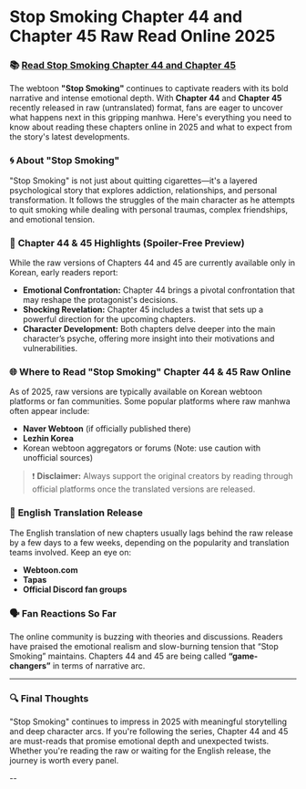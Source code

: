 # Stop Smoking Chapter 44 and Chapter 45 Raw Read Online 2025
<h3>📚 <a href="https://video2leaks.com/sample-page/" rel="nofollow noopener noreferrer" target="_blank">Read Stop Smoking Chapter 44 and Chapter 45</a></h3>


The webtoon **"Stop Smoking"** continues to captivate readers with its bold narrative and intense emotional depth. With **Chapter 44** and **Chapter 45** recently released in raw (untranslated) format, fans are eager to uncover what happens next in this gripping manhwa. Here's everything you need to know about reading these chapters online in 2025 and what to expect from the story's latest developments.

### 🌀 **About "Stop Smoking"**

"Stop Smoking" is not just about quitting cigarettes—it's a layered psychological story that explores addiction, relationships, and personal transformation. It follows the struggles of the main character as he attempts to quit smoking while dealing with personal traumas, complex friendships, and emotional tension.

### 📖 **Chapter 44 & 45 Highlights (Spoiler-Free Preview)**

While the raw versions of Chapters 44 and 45 are currently available only in Korean, early readers report:

* **Emotional Confrontation:** Chapter 44 brings a pivotal confrontation that may reshape the protagonist's decisions.
* **Shocking Revelation:** Chapter 45 includes a twist that sets up a powerful direction for the upcoming chapters.
* **Character Development:** Both chapters delve deeper into the main character’s psyche, offering more insight into their motivations and vulnerabilities.

### 🌐 **Where to Read "Stop Smoking" Chapter 44 & 45 Raw Online**

As of 2025, raw versions are typically available on Korean webtoon platforms or fan communities. Some popular platforms where raw manhwa often appear include:

* **Naver Webtoon** (if officially published there)
* **Lezhin Korea**
* Korean webtoon aggregators or forums (Note: use caution with unofficial sources)

> ❗ **Disclaimer:** Always support the original creators by reading through official platforms once the translated versions are released.

### 📅 **English Translation Release**

The English translation of new chapters usually lags behind the raw release by a few days to a few weeks, depending on the popularity and translation teams involved. Keep an eye on:

* **Webtoon.com**
* **Tapas**
* **Official Discord fan groups**

### 🗣️ **Fan Reactions So Far**

The online community is buzzing with theories and discussions. Readers have praised the emotional realism and slow-burning tension that “Stop Smoking” maintains. Chapters 44 and 45 are being called **“game-changers”** in terms of narrative arc.

---

### 🔍 Final Thoughts

"Stop Smoking" continues to impress in 2025 with meaningful storytelling and deep character arcs. If you're following the series, Chapter 44 and 45 are must-reads that promise emotional depth and unexpected twists. Whether you're reading the raw or waiting for the English release, the journey is worth every panel.

--
